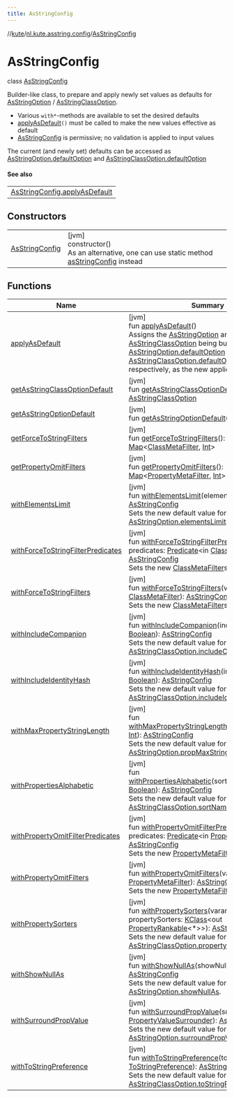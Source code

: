 ```yaml
---
title: AsStringConfig
---
```

//[kute](../../../index.html)/[nl.kute.asstring.config](../index.html)/[AsStringConfig](index.html)



# AsStringConfig

class [AsStringConfig](index.html)

Builder-like class, to prepare and apply newly set values as defaults for [AsStringOption](../../nl.kute.asstring.annotation.option/-as-string-option/index.html) / [AsStringClassOption](../../nl.kute.asstring.annotation.option/-as-string-class-option/index.html).



- 
   Various `with*`-methods are available to set the desired defaults
- 
   [applyAsDefault](apply-as-default.html)`()` must be called to make the new values effective as default
- 
   [AsStringConfig](index.html) is permissive; no validation is applied to input values




The current (and newly set) defaults can be accessed as [AsStringOption.defaultOption](../../nl.kute.asstring.annotation.option/-as-string-option/-default-option/default-option.html) and [AsStringClassOption.defaultOption](../../nl.kute.asstring.annotation.option/-as-string-class-option/-default-option/default-option.html)



#### See also


| |
|---|
| [AsStringConfig.applyAsDefault](apply-as-default.html) |


## Constructors


| | |
|---|---|
| [AsStringConfig](-as-string-config.html) | [jvm]<br>constructor()<br>As an alternative, one can use static method [asStringConfig](../as-string-config.html) instead |


## Functions


| Name | Summary |
|---|---|
| [applyAsDefault](apply-as-default.html) | [jvm]<br>fun [applyAsDefault](apply-as-default.html)()<br>Assigns the [AsStringOption](../../nl.kute.asstring.annotation.option/-as-string-option/index.html) and [AsStringClassOption](../../nl.kute.asstring.annotation.option/-as-string-class-option/index.html) being built, to [AsStringOption.defaultOption](../../nl.kute.asstring.annotation.option/-as-string-option/-default-option/default-option.html) and [AsStringClassOption.defaultOption](../../nl.kute.asstring.annotation.option/-as-string-class-option/-default-option/default-option.html), respectively, as the new application defaults. |
| [getAsStringClassOptionDefault](get-as-string-class-option-default.html) | [jvm]<br>fun [getAsStringClassOptionDefault](get-as-string-class-option-default.html)(): [AsStringClassOption](../../nl.kute.asstring.annotation.option/-as-string-class-option/index.html) |
| [getAsStringOptionDefault](get-as-string-option-default.html) | [jvm]<br>fun [getAsStringOptionDefault](get-as-string-option-default.html)(): [AsStringOption](../../nl.kute.asstring.annotation.option/-as-string-option/index.html) |
| [getForceToStringFilters](get-force-to-string-filters.html) | [jvm]<br>fun [getForceToStringFilters](get-force-to-string-filters.html)(): [Map](https://kotlinlang.org/api/latest/jvm/stdlib/kotlin.collections/-map/index.html)&lt;[ClassMetaFilter](../../nl.kute.asstring.core.filter/-class-meta-filter/index.html), [Int](https://kotlinlang.org/api/latest/jvm/stdlib/kotlin/-int/index.html)&gt; |
| [getPropertyOmitFilters](get-property-omit-filters.html) | [jvm]<br>fun [getPropertyOmitFilters](get-property-omit-filters.html)(): [Map](https://kotlinlang.org/api/latest/jvm/stdlib/kotlin.collections/-map/index.html)&lt;[PropertyMetaFilter](../../nl.kute.asstring.core.filter/-property-meta-filter/index.html), [Int](https://kotlinlang.org/api/latest/jvm/stdlib/kotlin/-int/index.html)&gt; |
| [withElementsLimit](with-elements-limit.html) | [jvm]<br>fun [withElementsLimit](with-elements-limit.html)(elementsLimit: [Int](https://kotlinlang.org/api/latest/jvm/stdlib/kotlin/-int/index.html)): [AsStringConfig](index.html)<br>Sets the new default value for [AsStringOption.elementsLimit](../../nl.kute.asstring.annotation.option/-as-string-option/elements-limit.html). |
| [withForceToStringFilterPredicates](with-force-to-string-filter-predicates.html) | [jvm]<br>fun [withForceToStringFilterPredicates](with-force-to-string-filter-predicates.html)(vararg predicates: [Predicate](https://docs.oracle.com/javase/8/docs/api/java/util/function/Predicate.html)&lt;in [ClassMeta](../../nl.kute.asstring.property.meta/-class-meta/index.html)&gt;): [AsStringConfig](index.html)<br>Sets the new [ClassMetaFilter](../../nl.kute.asstring.core.filter/-class-meta-filter/index.html)s to be applied. |
| [withForceToStringFilters](with-force-to-string-filters.html) | [jvm]<br>fun [withForceToStringFilters](with-force-to-string-filters.html)(vararg filters: [ClassMetaFilter](../../nl.kute.asstring.core.filter/-class-meta-filter/index.html)): [AsStringConfig](index.html)<br>Sets the new [ClassMetaFilter](../../nl.kute.asstring.core.filter/-class-meta-filter/index.html)s to be applied. |
| [withIncludeCompanion](with-include-companion.html) | [jvm]<br>fun [withIncludeCompanion](with-include-companion.html)(includeCompanion: [Boolean](https://kotlinlang.org/api/latest/jvm/stdlib/kotlin/-boolean/index.html)): [AsStringConfig](index.html)<br>Sets the new default value for [AsStringClassOption.includeCompanion](../../nl.kute.asstring.annotation.option/-as-string-class-option/include-companion.html). |
| [withIncludeIdentityHash](with-include-identity-hash.html) | [jvm]<br>fun [withIncludeIdentityHash](with-include-identity-hash.html)(includeHash: [Boolean](https://kotlinlang.org/api/latest/jvm/stdlib/kotlin/-boolean/index.html)): [AsStringConfig](index.html)<br>Sets the new default value for [AsStringClassOption.includeIdentityHash](../../nl.kute.asstring.annotation.option/-as-string-class-option/include-identity-hash.html). |
| [withMaxPropertyStringLength](with-max-property-string-length.html) | [jvm]<br>fun [withMaxPropertyStringLength](with-max-property-string-length.html)(propMaxLength: [Int](https://kotlinlang.org/api/latest/jvm/stdlib/kotlin/-int/index.html)): [AsStringConfig](index.html)<br>Sets the new default value for [AsStringOption.propMaxStringValueLength](../../nl.kute.asstring.annotation.option/-as-string-option/prop-max-string-value-length.html). |
| [withPropertiesAlphabetic](with-properties-alphabetic.html) | [jvm]<br>fun [withPropertiesAlphabetic](with-properties-alphabetic.html)(sortNamesAlphabetic: [Boolean](https://kotlinlang.org/api/latest/jvm/stdlib/kotlin/-boolean/index.html)): [AsStringConfig](index.html)<br>Sets the new default value for [AsStringClassOption.sortNamesAlphabetic](../../nl.kute.asstring.annotation.option/-as-string-class-option/sort-names-alphabetic.html). |
| [withPropertyOmitFilterPredicates](with-property-omit-filter-predicates.html) | [jvm]<br>fun [withPropertyOmitFilterPredicates](with-property-omit-filter-predicates.html)(vararg predicates: [Predicate](https://docs.oracle.com/javase/8/docs/api/java/util/function/Predicate.html)&lt;in [PropertyMeta](../../nl.kute.asstring.property.meta/-property-meta/index.html)&gt;): [AsStringConfig](index.html)<br>Sets the new [PropertyMetaFilter](../../nl.kute.asstring.core.filter/-property-meta-filter/index.html)s to be applied. |
| [withPropertyOmitFilters](with-property-omit-filters.html) | [jvm]<br>fun [withPropertyOmitFilters](with-property-omit-filters.html)(vararg filters: [PropertyMetaFilter](../../nl.kute.asstring.core.filter/-property-meta-filter/index.html)): [AsStringConfig](index.html)<br>Sets the new [PropertyMetaFilter](../../nl.kute.asstring.core.filter/-property-meta-filter/index.html)s to be applied. |
| [withPropertySorters](with-property-sorters.html) | [jvm]<br>fun [withPropertySorters](with-property-sorters.html)(vararg propertySorters: [KClass](https://kotlinlang.org/api/latest/jvm/stdlib/kotlin.reflect/-k-class/index.html)&lt;out [PropertyRankable](../../nl.kute.asstring.property.ranking/-property-rankable/index.html)&lt;*&gt;&gt;): [AsStringConfig](index.html)<br>Sets the new default value for [AsStringClassOption.propertySorters](../../nl.kute.asstring.annotation.option/-as-string-class-option/property-sorters.html). |
| [withShowNullAs](with-show-null-as.html) | [jvm]<br>fun [withShowNullAs](with-show-null-as.html)(showNullAs: [String](https://kotlinlang.org/api/latest/jvm/stdlib/kotlin/-string/index.html)): [AsStringConfig](index.html)<br>Sets the new default value for [AsStringOption.showNullAs](../../nl.kute.asstring.annotation.option/-as-string-option/show-null-as.html). |
| [withSurroundPropValue](with-surround-prop-value.html) | [jvm]<br>fun [withSurroundPropValue](with-surround-prop-value.html)(surroundPropValue: [PropertyValueSurrounder](../../nl.kute.asstring.annotation.option/-property-value-surrounder/index.html)): [AsStringConfig](index.html)<br>Sets the new default value for [AsStringOption.surroundPropValue](../../nl.kute.asstring.annotation.option/-as-string-option/surround-prop-value.html). |
| [withToStringPreference](with-to-string-preference.html) | [jvm]<br>fun [withToStringPreference](with-to-string-preference.html)(toStringPreference: [ToStringPreference](../../nl.kute.asstring.annotation.option/-to-string-preference/index.html)): [AsStringConfig](index.html)<br>Sets the new default value for [AsStringClassOption.toStringPreference](../../nl.kute.asstring.annotation.option/-as-string-class-option/to-string-preference.html). |

